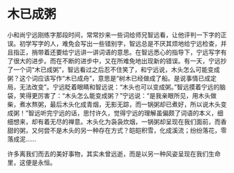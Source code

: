 # 木已成粥

小和尚宁远刚练字那段时间，常常抄来一些词给师兄智远看，让他评判一下字的正误。初学写字的人，难免会写出一些错别字，智远总是不厌其烦地给宁远检查，并且指正，捎带着还要给宁远讲一讲词语的意思。在智远悉心的指导下，宁远写字有了很大的进步。而在不断的进步中，又在所难免地出现新的错误。有一天，宁远抄了一个词“木已成粥”，智远看过之后忍不住笑了，和宁远说，木头怎么可能变成粥？这个词应该写作“木已成舟”，意思是“树木已经做成了船。是说事情已成定局，无法改变”。宁远眨着眼睛和智远说：“木头也可以变成粥。”智远摸着宁远的脑袋，笑得更厉害了：“木头怎么能变成粥？”宁远说：“是我亲眼所见，用木头做柴，煮水熬粥，最后木头化成青烟，无影无踪，而一锅粥却已煮好，所以说木头变成粥！”智远听完宁远的话，思忖许久，觉得宁远的理解虽偏颇了词语的本义，细细想来，却有着无尽的禅意。木头化为袅袅炊烟，一锅粥却呈现在我们面前，而香甜的粥，又何尝不是木头的另一种存在方式？皑皑积雪，化成溪流；纷纷落花，零落成泥…… 

许多离我们而去的美好事物，其实未曾远逝，而是以另一种风姿呈现在我们生命里，这便是永恒。